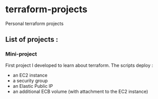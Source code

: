 # terraform-projects
Personal terraform projects

## List of projects :

### Mini-project ###
First project I developed to learn about terraform.
The scripts deploy :
* an EC2 instance
* a security group 
* an Elastic Public IP
* an additional ECB volume (with attachment to the EC2 instance)
